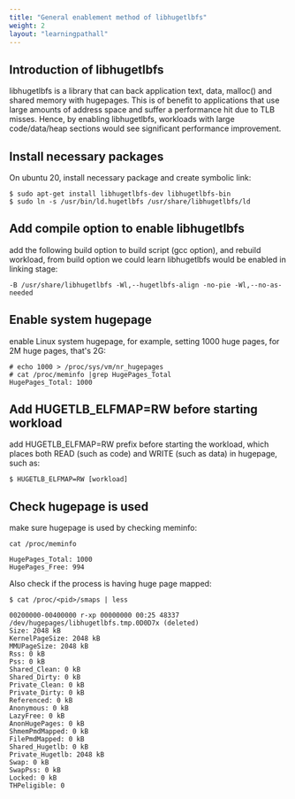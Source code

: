 ```yaml
---
title: "General enablement method of libhugetlbfs"
weight: 2
layout: "learningpathall"
---
```


##  Introduction of libhugetlbfs
libhugetlbfs is a library that can back application text, data, malloc() and shared memory with hugepages. This is of benefit to applications that use large amounts of address space and suffer a performance hit due to TLB misses. Hence, by enabling libhugetlbfs, workloads with large code/data/heap sections would see significant performance improvement.


## Install necessary packages
On ubuntu 20, install necessary package and create symbolic link:
```
$ sudo apt-get install libhugetlbfs-dev libhugetlbfs-bin
$ sudo ln -s /usr/bin/ld.hugetlbfs /usr/share/libhugetlbfs/ld
```
## Add compile option to enable libhugetlbfs
add the following build option to build script (gcc option), and rebuild workload, from build option we could learn libhugetlbfs would be enabled in linking stage:
```
-B /usr/share/libhugetlbfs -Wl,--hugetlbfs-align -no-pie -Wl,--no-as-needed

```

## Enable system hugepage

enable Linux system hugepage, for example, setting 1000 huge pages, for 2M huge pages, that's 2G:
```
# echo 1000 > /proc/sys/vm/nr_hugepages
# cat /proc/meminfo |grep HugePages_Total
HugePages_Total: 1000

```


## Add HUGETLB_ELFMAP=RW before starting workload
add HUGETLB_ELFMAP=RW prefix before starting the workload, which places both READ (such as code) and WRITE (such as data) in hugepage, such as:
```
$ HUGETLB_ELFMAP=RW [workload]
```


## Check hugepage is used

make sure hugepage is used by checking meminfo:

```
cat /proc/meminfo

HugePages_Total: 1000
HugePages_Free: 994

```

Also check if the process is having huge page mapped:
```
$ cat /proc/<pid>/smaps | less

00200000-00400000 r-xp 00000000 00:25 48337 /dev/hugepages/libhugetlbfs.tmp.0D0D7x (deleted)
Size: 2048 kB
KernelPageSize: 2048 kB
MMUPageSize: 2048 kB
Rss: 0 kB
Pss: 0 kB
Shared_Clean: 0 kB
Shared_Dirty: 0 kB
Private_Clean: 0 kB
Private_Dirty: 0 kB
Referenced: 0 kB
Anonymous: 0 kB
LazyFree: 0 kB
AnonHugePages: 0 kB
ShmemPmdMapped: 0 kB
FilePmdMapped: 0 kB
Shared_Hugetlb: 0 kB
Private_Hugetlb: 2048 kB
Swap: 0 kB
SwapPss: 0 kB
Locked: 0 kB
THPeligible: 0
```








